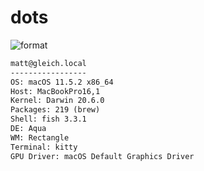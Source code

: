 
# dots

![format](https://github.com/gleich/dots/workflows/format/badge.svg)

```txt
matt@gleich.local 
----------------- 
OS: macOS 11.5.2 x86_64 
Host: MacBookPro16,1 
Kernel: Darwin 20.6.0 
Packages: 219 (brew) 
Shell: fish 3.3.1 
DE: Aqua 
WM: Rectangle 
Terminal: kitty 
GPU Driver: macOS Default Graphics Driver 
```
